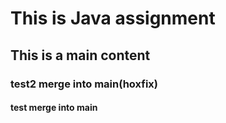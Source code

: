 # This is Java assignment
## This is a main content
### test2 merge into main(hoxfix)
#### test merge into main